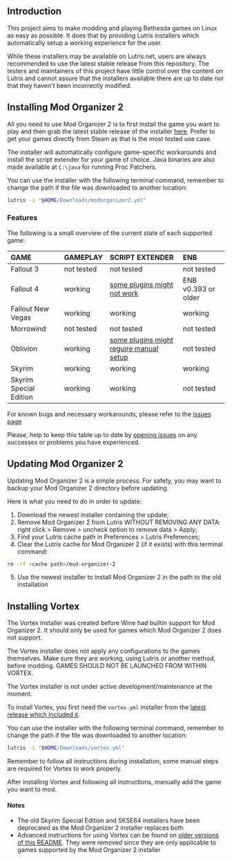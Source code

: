 ## Introduction

This project aims to make modding and playing Bethesda games on Linux as easy as possible. It does that by providing Lutris installers which automatically setup a working experience for the user.

While these installers may be available on Lutris.net, users are always recommended to use the latest stable release from this repository. The testers and maintainers of this project have little control over the content on Lutris and cannot assure that the installers available there are up to date nor that they haven't been incorrectly modified.

## Installing Mod Organizer 2

All you need to use Mod Organizer 2 is to first install the game you want to play and then grab the latest stable release of the installer [here](https://github.com/rockerbacon/lutris-skyrimse-installers/releases). Prefer to get your games directly from Steam as that is the most tested use case.

The installer will automatically configure game-specific workarounds and install the script extender for your game of choice. Java binaries are also made available at `C:\java` for running Proc Patchers.

You can use the installer with the following terminal command, remember to change the path if the file was downloaded to another location:
```bash
lutris -i "$HOME/Downloads/modorganizer2.yml"
```

### Features

The following is a small overview of the current state of each supported game:

| GAME                   | GAMEPLAY      | SCRIPT EXTENDER           | ENB           |
| :--------------------- | :------------ | :------------------------ | :------------ |
| Fallout 3              | not tested    | not tested                | not tested    |
| Fallout 4              | working | [some plugins might not work](https://github.com/rockerbacon/lutris-skyrimse-installers/issues/32) | ENB v0.393 or older |
| Fallout New Vegas      | working       | working | working    |
| Morrowind              | not tested    | not tested                | not tested    |
| Oblivion               | working    | [some plugins might reguire manual setup](https://github.com/rockerbacon/lutris-skyrimse-installers/issues/63)                 | not tested    |
| Skyrim                 | working       | working                   | working       |
| Skyrim Special Edition | working       | working                   | not tested |

For known bugs and necessary workarounds, please refer to the [issues page](https://github.com/rockerbacon/lutris-skyrimse-installers/issues?q=is:issue+is:open+label:bug+)

Please, help to keep this table up to date by [opening issues](https://github.com/rockerbacon/lutris-skyrimse-installers/issues/new/choose) on any successes or problems you have experienced.

## Updating Mod Organizer 2

Updating Mod Organizer 2 is a simple process. For safety, you may want to backup your Mod Organizer 2 directory before updating.

Here is what you need to do in order to update:

1. Download the newest installer containing the update;
2. Remove Mod Organizer 2 from Lutris WITHOUT REMOVING ANY DATA: right click > Remove > uncheck option to remove data > Apply;
3. Find your Lutris cache path in Preferences > Lutris Preferences;
4. Clear the Lutris cache for Mod Organizer 2 (if it exists) with this terminal command: 
  ```bash
  rm -rf <cache path>/mod-organizer-2
  ```
5. Use the newest installer to install Mod Organizer 2 in the path to the old installation

## Installing Vortex

The Vortex installer was created before Wine had builtin support for Mod Organizer 2. It should only be used for games which Mod Organizer 2 does not support.

The Vortex installer does not apply any configurations to the games themselves. Make sure they are working, using Lutris or another method, before modding. GAMES SHOULD NOT BE LAUNCHED FROM WITHIN VORTEX.

The Vortex installer is not under active development/maintenance at the moment.

To install Vortex, you first need the `vortex.yml` installer from the [latest release which included it](https://github.com/rockerbacon/lutris-skyrimse-installers/releases/tag/1.9.3).

You can use the installer with the following terminal command, remember to change the path if the file was downloaded to another location:
```bash
lutris -i "$HOME/Downloads/vortex.yml"
```

Remember to follow all instructions during installation, some manual steps are required for Vortex to work properly.

After installing Vortex and following all instructions, manually add the game you want to mod.

#### Notes

- The old Skyrim Special Edition and SKSE64 installers have been deprecated as the Mod Organizer 2 installer replaces both
- Advanced instructions for using Vortex can be found on [older versions of this README](https://github.com/rockerbacon/lutris-skyrimse-installers/tree/0203cd1fdc9832152ae1d87c488c7492ea3ecc61). They were removed since they are only applicable to games supported by the Mod Organizer 2 installer
